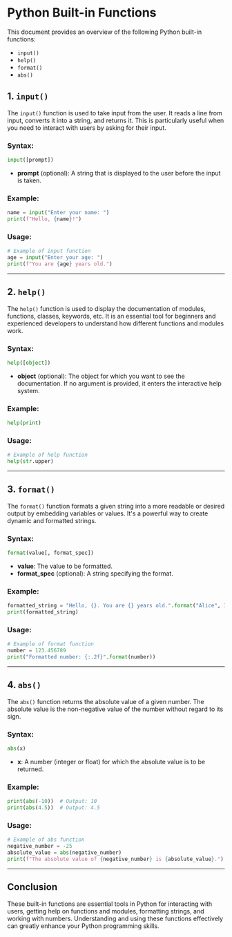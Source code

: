 
# Python Built-in Functions

This document provides an overview of the following Python built-in functions:

- `input()`
- `help()`
- `format()`
- `abs()`

## 1. `input()`

The `input()` function is used to take input from the user. It reads a line from input, converts it into a string, and returns it. This is particularly useful when you need to interact with users by asking for their input.

### **Syntax:**
```python
input([prompt])
```

- **prompt** (optional): A string that is displayed to the user before the input is taken.

### **Example:**
```python
name = input("Enter your name: ")
print(f"Hello, {name}!")
```

### **Usage:**
```python
# Example of input function
age = input("Enter your age: ")
print(f"You are {age} years old.")
```

---

## 2. `help()`

The `help()` function is used to display the documentation of modules, functions, classes, keywords, etc. It is an essential tool for beginners and experienced developers to understand how different functions and modules work.

### **Syntax:**
```python
help([object])
```

- **object** (optional): The object for which you want to see the documentation. If no argument is provided, it enters the interactive help system.

### **Example:**
```python
help(print)
```

### **Usage:**
```python
# Example of help function
help(str.upper)
```

---

## 3. `format()`

The `format()` function formats a given string into a more readable or desired output by embedding variables or values. It's a powerful way to create dynamic and formatted strings.

### **Syntax:**
```python
format(value[, format_spec])
```

- **value**: The value to be formatted.
- **format_spec** (optional): A string specifying the format.

### **Example:**
```python
formatted_string = "Hello, {}. You are {} years old.".format("Alice", 30)
print(formatted_string)
```

### **Usage:**
```python
# Example of format function
number = 123.456789
print("Formatted number: {:.2f}".format(number))
```

---

## 4. `abs()`

The `abs()` function returns the absolute value of a given number. The absolute value is the non-negative value of the number without regard to its sign.

### **Syntax:**
```python
abs(x)
```

- **x**: A number (integer or float) for which the absolute value is to be returned.

### **Example:**
```python
print(abs(-10))  # Output: 10
print(abs(4.5))  # Output: 4.5
```

### **Usage:**
```python
# Example of abs function
negative_number = -25
absolute_value = abs(negative_number)
print(f"The absolute value of {negative_number} is {absolute_value}.")
```

---

## Conclusion

These built-in functions are essential tools in Python for interacting with users, getting help on functions and modules, formatting strings, and working with numbers. Understanding and using these functions effectively can greatly enhance your Python programming skills.
